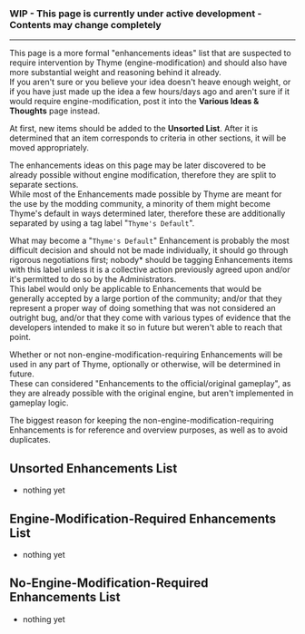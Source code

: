 ### WIP - This page is currently under active development - Contents may change completely

***

This page is a more formal "enhancements ideas" list that are suspected to require intervention by Thyme (engine-modification) and should also have more substantial weight and reasoning behind it already.  
If you aren't sure or you believe your idea doesn't heave enough weight, or if you have just made up the idea a few hours/days ago and aren't sure if it would require engine-modification, post it into the **Various Ideas & Thoughts** page instead.

At first, new items should be added to the **Unsorted List**. After it is determined that an item corresponds to criteria in other sections, it will be moved appropriately.

The enhancements ideas on this page may be later discovered to be already possible without engine modification, therefore they are split to separate sections.  
While most of the Enhancements made possible by Thyme are meant for the use by the modding community, a minority of them might become Thyme's default in ways determined later, therefore these are additionally separated by using a tag label "`Thyme's Default`".

What may become a "`Thyme's Default`" Enhancement is probably the most difficult decision and should not be made individually, it should go through rigorous negotiations first; nobody* should be tagging Enhancements items with this label unless it is a collective action previously agreed upon and/or it's permitted to do so by the Administrators.  
This label would only be applicable to Enhancements that would be generally accepted by a large portion of the community; and/or that they represent a proper way of doing something that was not considered an outright bug, and/or that they come with various types of evidence that the developers intended to make it so in future but weren't able to reach that point.

Whether or not non-engine-modification-requiring Enhancements will be used in any part of Thyme, optionally or otherwise, will be determined in future.  
These can considered "Enhancements to the official/original gameplay", as they are already possible with the original engine, but aren't implemented in gameplay logic.

The biggest reason for keeping the non-engine-modification-requiring Enhancements is for reference and overview purposes, as well as to avoid duplicates.

## Unsorted Enhancements List 
* nothing yet

## Engine-Modification-Required Enhancements List 
* nothing yet

## No-Engine-Modification-Required Enhancements List
* nothing yet

